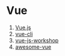 # Vue

1. [Vue.js](http://vuejs.org/)
1. [vue-cli](https://github.com/vuejs/vue-cli)
1. [vue-js-workshop](https://github.com/jayway/vue-js-workshop)
1. [awesome-vue](https://github.com/vuejs/awesome-vue)
